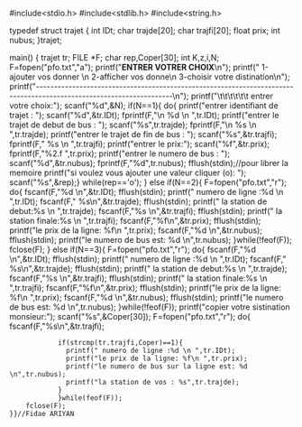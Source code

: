 #include<stdio.h>
#include<stdlib.h>
#include<string.h>

typedef struct trajet {
	int IDt;
	char trajde[20];
	char trajfi[20];
	float prix;
	int nubus;
}trajet;

main()
{
	trajet tr;
	FILE *F;
	char rep,Coper[30];
	int K,z,i,N;
	F=fopen("pfo.txt","a");
	printf("****************ENTRER VOTRER CHOIX****************\n");
	printf("                     1-ajouter vos donner \n                     2-afficher vos donne\n                     3-choisir votre distination\n");
	printf("--------------------------------------------------------------------------------------------------------------------\n");
	printf("\t\t\t\t\t\t entrer votre choix:");
	scanf("%d",&N);
	if(N==1){
		do{
		printf("entrer identifiant de trajet : ");
		scanf("%d",&tr.IDt);
		fprintf(F,"\n %d \n ",tr.IDt);
		printf("entrer le trajet de debut de bus : ");
		scanf("%s",tr.trajde);
		fprintf(F,"\n  %s \n ",tr.trajde);
		printf("entrer le trajet de fin de bus : ");
		scanf("%s",&tr.trajfi);
		fprintf(F," %s \n ",tr.trajfi);
		printf("entrer le prix:");
		scanf("%f",&tr.prix);
		fprintf(F,"%2.f ",tr.prix);
		printf("entrer le numero de bus : ");
	    scanf("%d",&tr.nubus);
	    fprintf(F,"%d",tr.nubus);
	    fflush(stdin);//pour librer la memoire
		printf("si voulez vous ajouter une valeur cliquer (o): ");
	    scanf("%s",&rep);}
		while(rep=='o');
	}
	else if(N==2){
		F=fopen("pfo.txt","r");
		do{
			fscanf(F,"%d \n",&tr.IDt);
			fflush(stdin);
			printf(" numero de ligne :%d \n ",tr.IDt);
			fscanf(F," %s\n",&tr.trajde);
			fflush(stdin);
			printf(" la station de debut:%s \n ",tr.trajde);
			fscanf(F,"%s \n",&tr.trajfi);
			fflush(stdin);
			printf(" la station finale:%s \n ",tr.trajfi);
			fscanf(F,"%f\n",&tr.prix);
			fflush(stdin);
			printf("le prix de la ligne: %f\n ",tr.prix);
			fscanf(F,"%d \n",&tr.nubus);
			fflush(stdin);
			printf("le numero de bus est: %d \n",tr.nubus);
		}while(!feof(F));
		fclose(F);
	}
		else if(N==3){
		F=fopen("pfo.txt","r");
		do{
			fscanf(F,"%d \n",&tr.IDt);
			fflush(stdin);
			printf(" numero de ligne :%d \n ",tr.IDt);
			fscanf(F," %s\n",&tr.trajde);
			fflush(stdin);
			printf(" la station de debut:%s \n ",tr.trajde);
			fscanf(F,"%s \n",&tr.trajfi);
			fflush(stdin);
			printf(" la station finale:%s \n ",tr.trajfi);
			fscanf(F,"%f\n",&tr.prix);
			fflush(stdin);
			printf("le prix de la ligne: %f\n ",tr.prix);
			fscanf(F,"%d \n",&tr.nubus);
			fflush(stdin);
			printf("le numero de bus est: %d \n",tr.nubus);
		}while(!feof(F));
		printf("copier votre sistination monsieur:");
		scanf("%s",&Coper[30]);
		F=fopen("pfo.txt","r");
		do{
			fscanf(F,"%s\n",&tr.trajfi);
			
				if(strcmp(tr.trajfi,Coper)==1){
			      printf(" numero de ligne :%d \n ",tr.IDt);
			      printf("le prix de la ligne: %f\n ",tr.prix);
			      printf("le numero de bus sur la ligne est: %d \n",tr.nubus);
			      printf("la station de vos : %s",tr.trajde);
				}
				}while(feof(F));
		fclose(F);
	}}//Fidae ARIYAN
